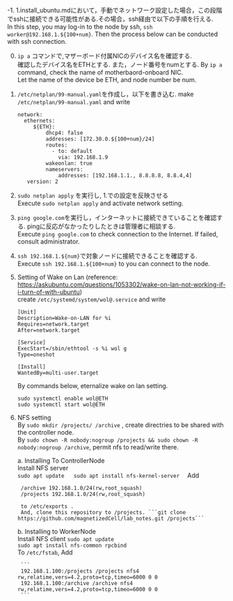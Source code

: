 -1. 1.install_ubuntu.mdにおいて，手動でネットワーク設定した場合，この段階でsshに接続できる可能性がある.その場合，ssh経由で以下の手順を行える.  
   In this step, you may log-in to the node by ssh, ```ssh worker@192.168.1.${100+num}```. Then the process below can be conducted with ssh connection.  

0. ```ip a``` コマンドで,マザーボード付属NICのデバイス名を確認する.  
   確認したデバイス名をETHとする. また，ノード番号をnumとする.
   By ```ip a``` command, check the name of motherbaord-onboard NIC.  
   Let the name of the device be ETH, and node number be num.  

1. 
   ```/etc/netplan/99-manual.yaml```を作成し，以下を書き込む.
   make ```/etc/netplan/99-manual.yaml``` and write

   ```
   network:
     ethernets:
        ${ETH}:
            dhcp4: false
            addresses: [172.30.0.${100+num}/24]
            routes:
              - to: default
                via: 192.168.1.9
            wakeonlan: true
            nameservers:
                addresses: [192.168.1.1., 8.8.8.8, 8.8.4,4]
      version: 2
   ```

2.   
   ```sudo netplan apply``` を実行し, 1.での設定を反映させる  
    Execute ```sudo netplan apply```   and activate network setting.

3.   
   ```ping google.com```を実行し，インターネットに接続できていることを確認する. pingに反応がなかったりしたときは管理者に相談する.  
   Execute ```ping google.com``` to check connection to the Internet. If failed, consult administrator.

4. 
   ```ssh 192.168.1.${num}```で対象ノードに接続できることを確認する.  
   Execute ```ssh 192.168.1.${100+num}``` to you can connect to the node.

5. Setting of Wake on Lan
   (reference: https://askubuntu.com/questions/1053302/wake-on-lan-not-working-if-i-turn-of-with-ubuntu)  
   create ```/etc/systemd/system/wol@.service```  and write  

    ```
    [Unit]
    Description=Wake-on-LAN for %i
    Requires=network.target
    After=network.target

    [Service]
    ExecStart=/sbin/ethtool -s %i wol g
    Type=oneshot

    [Install]
    WantedBy=multi-user.target
    ```

    By commands below, eternalize wake on lan setting.  
    ```
    sudo systemctl enable wol@ETH
    sudo systemctl start wol@ETH
    ```

6. NFS setting  
    By ```sudo mkdir /projects/ /archive``` , create directries to be shared with the controller node.  
    By ```sudo chown -R nobody:nogroup /projects && sudo chown -R nobody:nogroup /archive```, permit nfs to read/write there.

    a. Installing To ControllerNode    
        Install NFS server  
        ```
        sudo apt update  
        sudo apt install nfs-kernel-server  
        ```
        Add
       
        /archive 192.168.1.0/24(rw,root_squash)  
        /projects 192.168.1.0/24(rw,root_squash)
         
        to /etc/exports .  
        And, clone this repository to /projects. ```git clone https://github.com/magnetizedCell/lab_notes.git /projects```

    b. Installing to WorkerNode  
        Install NFS client
        ```sudo apt update```  
        ```sudo apt install nfs-common rpcbind```  
        To ```/etc/fstab```, Add  
        
        ```
        192.168.1.100:/projects /projects nfs4 rw,relatime,vers=4.2,proto=tcp,timeo=6000 0 0
        192.168.1.100:/archive /archive nfs4 rw,relatime,vers=4.2,proto=tcp,timeo=6000 0 0  
        ```
